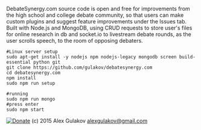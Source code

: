 
DebateSynergy.com source code is open and free for improvements from the high school and college debate community, so that users can make custom plugins and suggest feature improvements under the Issues tab. Built with Node.js and MongoDB, using CRUD requests to store user's files for online research in db and socket.io to livestream debate rounds, as the user scrolls speech, to the room of opposing debaters.


```
#Linux server setup
sudo apt-get install -y nodejs npm nodejs-legacy mongodb screen build-essential python git 
git clone https://github.com/gulakov/debatesynergy.com
cd debatesynergy.com
npm install
sudo npm run setup

#running
sudo npm run mongo
#press enter
sudo npm start
```


[![Donate](https://www.paypalobjects.com/en_US/i/btn/btn_donate_LG.gif)](https://www.paypal.com/cgi-bin/webscr?cmd=_s-xclick&hosted_button_id=RPK6PTFJ6ZJFC) (c) 2015 Alex Gulakov alexgulakov@gmail.com

